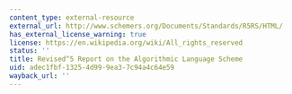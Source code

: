 ```yaml
---
content_type: external-resource
external_url: http://www.schemers.org/Documents/Standards/R5RS/HTML/
has_external_license_warning: true
license: https://en.wikipedia.org/wiki/All_rights_reserved
status: ''
title: Revised^5 Report on the Algorithmic Language Scheme
uid: adec1fbf-1325-4d99-9ea3-7c94a4c64e59
wayback_url: ''
---
```


